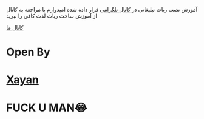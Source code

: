 آموزش نصب ربات تبلیغاتی 
در [کانال تلگرامی](https://telegram.me/i_teach)  قرار داده شده 
امیدوارم با مراجعه به کانال از آموزش ساخت ربات لذت کافی را ببرید
 
[کانال ما](https://telegram.me/i_teach)

# Open By 

# [Xayan](https://telegram.me/Xayan)

# FUCK U MAN😂

